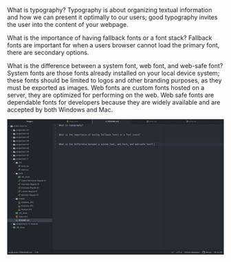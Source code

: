 What is typography?
  Typography is about organizing textual information and how we can present it optimally to our users; good typography invites the user into the content of your webpage.

What is the importance of having fallback fonts or a font stack?
  Fallback fonts are important for when a users browser cannot load the primary font, there are secondary options.

What is the difference between a system font, web font, and web-safe font?
  System fonts are those fonts already installed on your local device system; these fonts should be limited to logos and other branding purposes, as they must be exported as images. Web fonts are custom fonts hosted on a server, they are optimized for performing on the web. Web safe fonts are dependable fonts for developers because they are widely available and are accepted by both Windows and Mac. 

  ![Screenshot](./images/screenshot.png)
